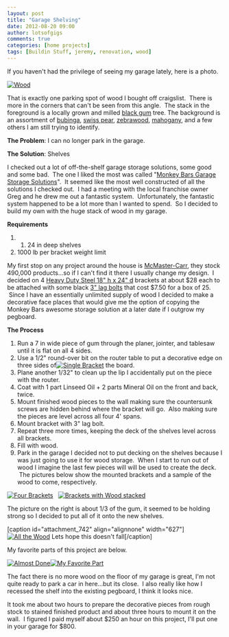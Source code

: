 ```yaml
---
layout: post
title: "Garage Shelving"
date: 2012-08-20 09:00
author: lotsofgigs
comments: true
categories: [home projects]
tags: [Buildin Stuff, jeremy, renovation, wood]
---
```

If you haven't had the privilege of seeing my garage lately, here is a photo.

<a href="http://lotsofgigs.files.wordpress.com/2012/08/2012-05-13-17-22-12.jpg">![](http://lotsofgigs.files.wordpress.com/2012/08/2012-05-13-17-22-12.jpg "Wood")</a>

That is exactly one parking spot of wood I bought off craigslist.  There is more in the corners that can't be seen from this angle.  The stack in the foreground is a locally grown and milled [black gum](http://en.wikipedia.org/wiki/Nyssa_sylvatica) tree. The background is an assortment of [bubinga](http://en.wikipedia.org/wiki/Guibourtia), [swiss pear](http://www.higginshardwoods.com/products.php/specialtyhardwoods/swisspear), [zebrawood](http://en.wikipedia.org/wiki/Zebrawood), [mahogany](http://en.wikipedia.org/wiki/Mahogany), and a few others I am still trying to identify.

**The Problem**: I can no longer park in the garage.

**The Solution**: Shelves

I checked out a lot of off-the-shelf garage storage solutions, some good and some bad.  The one I liked the most was called "[Monkey Bars Garage Storage Solutions](http://www.monkeybarstorage.com/louisville-garage-storage)".  It seemed like the most well constructed of all the solutions I checked out.  I had a meeting with the local franchise owner Greg and he drew me out a fantastic system.  Unfortunately, the fantastic system happened to be a lot more than I wanted to spend.  So I decided to build my own with the huge stack of wood in my garage.

**Requirements**


1.  1.  24 in deep shelves
2.  1000 lb per bracket weight limit

My first stop on any project around the house is [McMaster-Carr](http://www.mcmaster.com/), they stock 490,000 products...so if I can't find it there I usually change my design.  I decided on 4 [Heavy Duty Steel 18" h x 24" d](http://www.mcmaster.com/#standard-shelving-brackets/=iu1l8b) brackets at about $28 each to be attached with some black [3" lag bolts](http://www.mcmaster.com/#catalog/118/3019/=iu1lpb) that cost $7.50 for a box of 25.  Since I have an essentially unlimited supply of wood I decided to make a decorative face places that would give me the option of copying the Monkey Bars awesome storage solution at a later date if I outgrow my pegboard.

**The Process**


1.  Run a 7 in wide piece of gum through the planer, jointer, and tablesaw until it is flat on all 4 sides.
2.  Use a 1/2" round-over bit on the router table to put a decorative edge on three sides of<a href="http://lotsofgigs.files.wordpress.com/2012/08/2012-08-12-12-34-56.jpg">![](http://lotsofgigs.files.wordpress.com/2012/08/2012-08-12-12-34-56.jpg?w=169 "Single Bracket")</a> the board.
3.  Plane another 1/32" to clean up the lip I accidentally put on the piece with the router.
4.  Coat with 1 part Linseed Oil + 2 parts Mineral Oil on the front and back, twice.
5.  Mount finished wood pieces to the wall making sure the countersunk screws are hidden behind where the bracket will go.  Also making sure the pieces are level across all four 4' spans.
6.  Mount bracket with 3" lag bolt.
7.  Repeat three more times, keeping the deck of the shelves level across all brackets.
8.  Fill with wood.
9.  Park in the garage
I decided not to put decking on the shelves because I was just going to use it for wood storage.  When I start to run out of wood I imagine the last few pieces will will be used to create the deck.  The pictures below show the mounted brackets and a sample of the wood to come, respectively.

<a href="http://lotsofgigs.files.wordpress.com/2012/08/2012-08-12-16-23-31.jpg">![](http://lotsofgigs.files.wordpress.com/2012/08/2012-08-12-16-23-31.jpg?w=300 "Four Brackets")</a>   <a href="http://lotsofgigs.files.wordpress.com/2012/08/2012-08-13-08-21-51.jpg">![](http://lotsofgigs.files.wordpress.com/2012/08/2012-08-13-08-21-51.jpg?w=300 "Brackets with Wood stacked")</a>

The picture on the right is about 1/3 of the gum, it seemed to be holding strong so I decided to put all of it onto the new shelves.

[caption id="attachment_742" align="alignnone" width="627"]<a href="http://lotsofgigs.files.wordpress.com/2012/08/2012-08-13-20-13-03-1.jpg">![](http://lotsofgigs.files.wordpress.com/2012/08/2012-08-13-20-13-03-1.jpg?w=1024 "All the Wood")</a> Lets hope this doesn't fall[/caption]

My favorite parts of this project are below.

<a href="http://lotsofgigs.files.wordpress.com/2012/08/2012-08-13-20-13-12.jpg">![](http://lotsofgigs.files.wordpress.com/2012/08/2012-08-13-20-13-12.jpg?w=300 "Almost Done")</a><a href="http://lotsofgigs.files.wordpress.com/2012/08/2012-08-13-18-02-35.jpg">![](http://lotsofgigs.files.wordpress.com/2012/08/2012-08-13-18-02-35.jpg?w=169 "My Favorite Part")</a>

The fact there is no more wood on the floor of my garage is great, I'm not quite ready to park a car in here...but its close.  I also really like how I recessed the shelf into the existing pegboard, I think it looks nice.

It took me about two hours to prepare the decorative pieces from rough stock to stained finished product and about three hours to mount it on the wall.  I figured I paid myself about $250 an hour on this project, I'll put one in your garage for $800.
